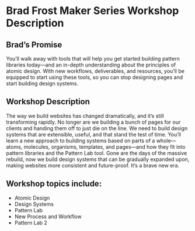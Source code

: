 # Brad Frost Maker Series Workshop Description

## Brad’s Promise
You’ll walk away with tools that will help you get started building pattern libraries today—and an in-depth understanding about the principles of atomic design. With new workflows, deliverables, and resources, you’ll be equipped to start using these tools, so you can stop designing pages and start building design systems.

## Workshop Description
The way we build websites has changed dramatically, and it’s still transforming rapidly. No longer are we building a bunch of pages for our clients and handing them off to just die on the line. We need to build design systems that are extensible, useful, and that stand the test of time. You’ll learn a new approach to building  systems based on parts of a whole—atoms, molecules, organisms, templates, and pages—and how they fit into pattern libraries and the Pattern Lab tool. Gone are the days of the massive rebuild, now we build design systems that can be gradually expanded upon, making websites more consistent and future-proof. It’s a brave new era.

## Workshop topics include:
* Atomic Design
* Design Systems
* Pattern Lab
* New Process and Workflow
* Pattern Lab 2